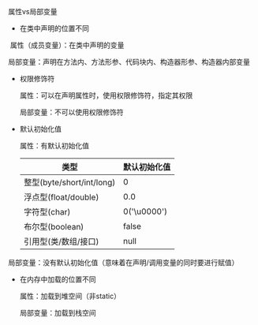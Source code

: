 属性vs局部变量

- 在类中声明的位置不同

​		属性（成员变量）：在类中声明的变量

​		局部变量：声明在方法内、方法形参、代码块内、构造器形参、构造器内部变量

- 权限修饰符

  属性：可以在声明属性时，使用权限修饰符，指定其权限

  局部变量：不可以使用权限修饰符

- 默认初始化值

  属性：有默认初始化值

  | 类型                      | 默认初始化值 |
  | ------------------------- | ------------ |
  | 整型(byte/short/int/long) | 0            |
  | 浮点型(float/double)      | 0.0          |
  | 字符型(char)              | 0('\u0000')  |
  | 布尔型(boolean)           | false        |
  | 引用型(类/数组/接口)      | null         |

​		局部变量：没有默认初始化值（意味着在声明/调用变量的同时要进行赋值）

- 在内存中加载的位置不同

  属性：加载到堆空间（非static）

  局部变量：加载到栈空间